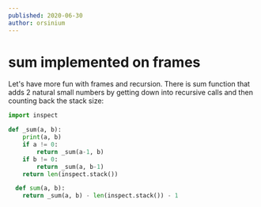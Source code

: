 ```yaml
---
published: 2020-06-30
author: orsinium
---
```


# sum implemented on frames

Let's  have more fun with frames and recursion. There is sum function that adds 2 natural small numbers by getting down into recursive calls and then counting back the stack size:

```python
import inspect

def _sum(a, b):
    print(a, b)
    if a != 0:
        return _sum(a-1, b)
    if b != 0:
        return _sum(a, b-1)
    return len(inspect.stack())

  def sum(a, b):
    return _sum(a, b) - len(inspect.stack()) - 1
```
